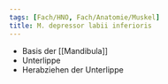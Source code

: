 ```yaml
---
tags: [Fach/HNO, Fach/Anatomie/Muskel]
title: M. depressor labii inferioris
---
```

*   Basis der [[Mandibula]]
*   Unterlippe
*   Herabziehen der Unterlippe